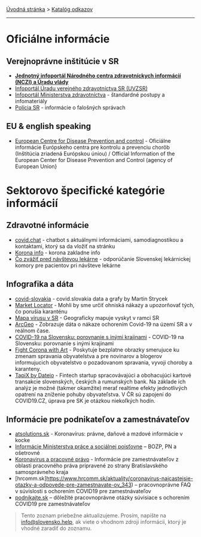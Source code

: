 [Úvodná stránka](../) &gt; [Katalóg odkazov](../katalog.md)

***
# Oficiálne informácie

## Verejnoprávne inštitúcie v SR

* **[Jednotný infoportál Národného centra zdravotníckych informácií (NCZI) a Úradu vlády](https://www.korona.gov.sk/)**
* [Infoportál Úradu verejného zdravotníctva SR (UVZSR)](http://www.uvzsr.sk/index.php?option=com_content&view=category&layout=blog&id=250&Itemid=153)
* [Infoportál Ministerstva zdravotníctva](https://www.standardnepostupy.sk/zverejnene-standardy-rozdelenie/) - štandardné postupy a infomateriály
* [Polícia SR](https://www.facebook.com/hoaxPZ/) - informácie o falošných správach

## EU & english speaking 
* [European Centre for Disease Prevention and control](https://www.ecdc.europa.eu/en/novel-coronavirus-china) -  Oficiálne informácie Európskeho centra pre kontrolu a prevenciu chorôb (Inštitúcia zriadená Európskou úniou) / Official Information of the European Center for Disease Prevention and Control (agency of European Union}

# Sektorovo špecifické kategórie informácií

## Zdravotné informácie
* [covid.chat](https://covid.chat) - chatbot s aktuálnymi informáciami, samodiagnostikou a kontaktami, ktorý sa da vložiť na stránku
* [Korona info](https://koronainfo.sk/) - korona zakladne info
* [Čo zvážiť pred návštevou lekárne](https://www.slek.sk/storage/Korona_press.pdf?fbclid=IwAR3mGZ7-vwlPlz6ycrEErqnr9uS6FFg60LQ31A_3BflHMhlKtVDkk8LJC4Q) - odporúčanie Slovenskej lekárnickej komory pre pacientov pri návšteve lekárne

## Infografika a dáta
* [covid-slovakia](https://tinyurl.com/covid-slovakia) - covid.slovakia data a grafy by Martin Strycek
* [Market Locator](https://dennikn.sk/1800166/expert-na-lokalizaciu-mobilov-mohli-by-sme-urcit-ohniska-nakazy-a-upozornovat-tych-co-porusia-karantenu/?cst=6f51be7d81c769c4c22a844959389f007debd2ad) - Mohli by sme určiť ohniská nákazy a upozorňovať tých, čo porušia karanténu
* [Mapa virusu v SR](https://www.mapavirusu.sk) - Geograficky mapuje vyskyt v ramci SR
* [ArcGeo](https://www.arcgis.com/apps/opsdashboard/index.html#/5fe83e34abc14349b7d2fcd5c48c6c85) - Zobrazuje dáta o nákaze ochorením Covid-19  na území SR a v reálnom čase.
* [COVID-19 na Slovensku: porovnanie s inými krajinami](https://qsmd.github.io/covid19slovakia/) - COVID-19 na Slovensku: porovnanie s inými krajinami
* [Fight Corona with Art](https://tasteminty.com/page/fight-corona-with-art/) - Poskytuje bezplatne obrazky smerujuce ku zmenam spravania obyvatelstva a pre novinarov a blogerov informujucich obyvatelstvo o pozadovanom spravania, vyvoji choroby a karanteny.
* [TapiX by Dateio](https://dateio.eu/tapix) - Fintech startup spracovávajúci a obohacujúci kartové transakcie slovenských, českých a rumunských bank. Na základe ich analýz je možné (takmer okamžite) merať realtime efekty jednotlivých opatrení na zníženie pohuby obyvateľstva. V ČR sú zapojení do COVID19.CZ, úprava pre SK je otázkou niekoľkých hodín.

## Informácie pre podnikateľov a zamestnávateľov
* [atsolutions.sk](https://atsolutions.sk/blog/koronavirus-pravne-danove-a-mzdove-informacie-v-kocke) - Koronavírus: právne, daňové a mzdové informácie v kocke 
* [Informácie Ministerstva práce a sociálnej poisťovne](https://www.employment.gov.sk/sk/informacie-media/aktuality/koronavirus-pracovne-pravo-pn-osetrovne.html) – BOZP, PN a ošetrovné
* [Koronavirus a pracovné právo](https://bratislavskykraj.sk/zamestnanie/) - Informácie pre zamestnávateľov z oblasti pracovného práva pripravené zo strany Bratislavského samosprávneho kraja
* [hrcomm.sk]https://www.hrcomm.sk/aktuality/coronavirus-najcastejsie-otazky-a-odpovede-pre-zamestnavate-ov_343) – pracovnoprávne FAQ  v súvislosti s ochorením COVID19 pre zamestnávateľov
* [podnikajte.sk](https://www.podnikajte.sk/pracovne-pravo-bozp/koronavirus-pracovne-pravo-dolezite-otazky) – dôležité pracovnoprávne otázky súvisiace s ochorením COVID19 pre zamestnávateľov

> Tento zoznam priebežne aktualizujeme. Prosím, napíšte na info@slovensko.help, ak viete o vhodnom zdroji informácii, ktorý je vhodné zaradiť do zoznamu.
